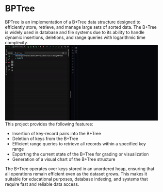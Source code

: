# BPTree

BPTree is an implementation of a B+Tree data structure designed to efficiently store, retrieve, and manage large sets of sorted data. The B+Tree is widely used in database and file systems due to its ability to handle dynamic insertions, deletions, and range queries with logarithmic time complexity.
![](./docs/chart.gif)
This project provides the following features:

- Insertion of key-record pairs into the B+Tree
- Deletion of keys from the B+Tree
- Efficient range queries to retrieve all records within a specified key range
- Exporting the current state of the B+Tree for grading or visualization
- Generation of a visual chart of the B+Tree structure

The B+Tree operates over keys stored in an unordered heap, ensuring that all operations remain efficient even as the dataset grows. This makes it suitable for educational purposes, database indexing, and systems that require fast and reliable data access.

